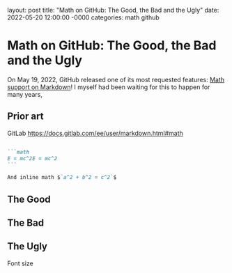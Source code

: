 layout: post
title: "Math on GitHub: The Good, the Bad and the Ugly"
date: 2022-05-20 12:00:00 -0000
categories: math github

# Math on GitHub: The Good, the Bad and the Ugly

On May 19, 2022, GitHub released one of its most requested features: [Math
support on Markdown](https://github.blog/2022-05-19-math-support-in-markdown/)!
I myself had been waiting for this to happen for many years, 


## Prior art

GitLab https://docs.gitlab.com/ee/user/markdown.html#math

````markdown

```math
E = mc^2E = mc^2
```

And inline math $`a^2 + b^2 = c^2`$

````


## The Good

## The Bad

## The Ugly

Font size
